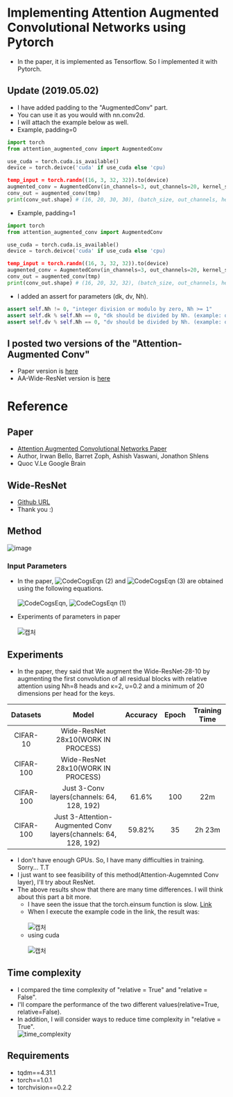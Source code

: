 # Implementing Attention Augmented Convolutional Networks using Pytorch
- In the paper, it is implemented as Tensorflow. So I implemented it with Pytorch.

## Update (2019.05.02)
- I have added padding to the "AugmentedConv" part.
- You can use it as you would with nn.conv2d.
- I will attach the example below as well.
- Example, padding=0
```python
import torch
from attention_augmented_conv import AugmentedConv

use_cuda = torch.cuda.is_available()
device = torch.deivce('cuda' if use_cuda else 'cpu)

temp_input = torch.randn((16, 3, 32, 32)).to(device)
augmented_conv = AugmentedConv(in_channels=3, out_channels=20, kernel_size=3, dk=40, dv=4, Nh=1, relative=True, padding=0).to(device)
conv_out = augmented_conv(tmp)
print(conv_out.shape) # (16, 20, 30, 30), (batch_size, out_channels, height, width)
```
- Example, padding=1
```python
import torch
from attention_augmented_conv import AugmentedConv

use_cuda = torch.cuda.is_available()
device = torch.deivce('cuda' if use_cuda else 'cpu)

temp_input = torch.randn((16, 3, 32, 32)).to(device)
augmented_conv = AugmentedConv(in_channels=3, out_channels=20, kernel_size=3, dk=40, dv=4, Nh=1, relative=True, padding=1).to(device)
conv_out = augmented_conv(tmp)
print(conv_out.shape) # (16, 20, 32, 32), (batch_size, out_channels, height, width)
```
- I added an assert for parameters (dk, dv, Nh).
```python
assert self.Nh != 0, "integer division or modulo by zero, Nh >= 1"
assert self.dk % self.Nh == 0, "dk should be divided by Nh. (example: out_channels: 20, dk: 40, Nh: 4)"
assert self.dv % self.Nh == 0, "dv should be divided by Nh. (example: out_channels: 20, dv: 4, Nh: 4)"
```


## I posted two versions of the "Attention-Augmented Conv"
  - Paper version is [here](https://github.com/leaderj1001/Attention-Augmented-Conv2d/blob/master/attention_augmented_conv.py)
  - AA-Wide-ResNet version is [here](https://github.com/leaderj1001/Attention-Augmented-Conv2d/blob/master/AA-Wide-ResNet/attention_augmented_conv.py)

# Reference
## Paper
- [Attention Augmented Convolutional Networks Paper](https://arxiv.org/abs/1904.09925)
- Author, Irwan Bello, Barret Zoph, Ashish Vaswani, Jonathon Shlens
- Quoc V.Le Google Brain
## Wide-ResNet
- [Github URL](https://github.com/meliketoy/wide-resnet.pytorch/blob/master/main.py)
- Thank you :)

## Method
![image](https://user-images.githubusercontent.com/22078438/56668731-ffb5dd80-66ea-11e9-9274-1223f579f039.PNG)

### Input Parameters
- In the paper, ![CodeCogsEqn (2)](https://user-images.githubusercontent.com/22078438/56719194-39cec000-677b-11e9-9ad9-4c58a65f41cd.gif)
 and ![CodeCogsEqn (3)](https://user-images.githubusercontent.com/22078438/56719216-44895500-677b-11e9-85ad-1c68dcae8435.gif)
 are obtained using the following equations.<br><br>
![CodeCogsEqn](https://user-images.githubusercontent.com/22078438/56719018-e3fa1800-677a-11e9-9393-1835b60c6fd0.gif), ![CodeCogsEqn (1)](https://user-images.githubusercontent.com/22078438/56719117-0b50e500-677b-11e9-84c8-73530191acb9.gif)

- Experiments of parameters in paper<br><br>
![캡처](https://user-images.githubusercontent.com/22078438/56719332-78fd1100-677b-11e9-9a26-b281fb2db7de.PNG)


## Experiments
- In the paper, they said that We augment the Wide-ResNet-28-10 by augmenting the first convolution of all residual blocks with relative attention using Nh=8 heads and κ=2, υ=0.2 and a minimum of 20 dimensions per head for the keys.

| Datasets | Model | Accuracy | Epoch | Training Time |
| :---: | :---: | :---: | :---: | :---: |
CIFAR-10 | Wide-ResNet 28x10(WORK IN PROCESS) | | |
CIFAR-100 | Wide-ResNet 28x10(WORK IN PROCESS) | | |
CIFAR-100 | Just 3-Conv layers(channels: 64, 128, 192) | 61.6% | 100 | 22m
CIFAR-100 | Just 3-Attention-Augmented Conv layers(channels: 64, 128, 192) | 59.82% | 35 | 2h 23m

- I don't have enough GPUs. So, I have many difficulties in training. Sorry... T.T
- I just want to see feasibility of this method(Attention-Augemnted Conv layer), I'll try about ResNet.
- The above results show that there are many time differences. I will think about this part a bit more.
  - I have seen the issue that the torch.einsum function is slow. [Link](https://github.com/pytorch/pytorch/issues/10661)
  - When I execute the example code in the link, the result was:<br><br>
  ![캡처](https://user-images.githubusercontent.com/22078438/56733452-2cc1c900-679b-11e9-861c-9aedfcedacac.PNG)
   - using cuda<br><Br>
   ![캡처](https://user-images.githubusercontent.com/22078438/56735393-4dd8e880-67a0-11e9-9fd0-6c0a4161d29d.PNG)
 
## Time complexity
- I compared the time complexity of "relative = True" and "relative = False".
- I'll compare the performance of the two different values(relative=True, relative=False).
- In addition, I will consider ways to reduce time complexity in "relative = True".<br>
![time_complexity](https://user-images.githubusercontent.com/22078438/57056552-376de800-6cde-11e9-90fc-492c28d78907.PNG)
  
## Requirements
- tqdm==4.31.1
- torch==1.0.1
- torchvision==0.2.2


